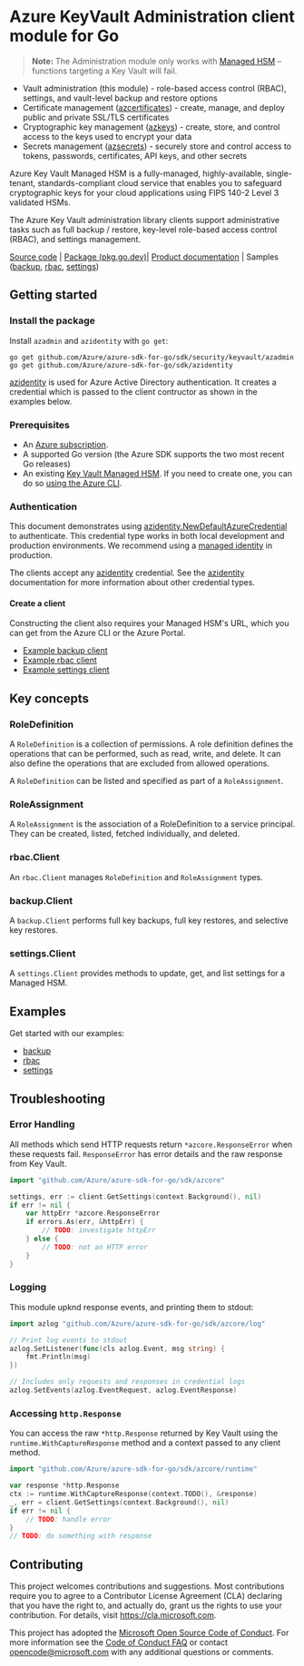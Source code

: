 # Azure KeyVault Administration client module for Go

>**Note:** The Administration module only works with [Managed HSM][managed_hsm] – functions targeting a Key Vault will fail.

* Vault administration (this module) - role-based access control (RBAC), settings, and vault-level backup and restore options
* Certificate management ([azcertificates](https://aka.ms/azsdk/go/keyvault-certificates/docs)) - create, manage, and deploy public and private SSL/TLS certificates
* Cryptographic key management ([azkeys](https://aka.ms/azsdk/go/keyvault-keys/docs)) - create, store, and control access to the keys used to encrypt your data
* Secrets management ([azsecrets](https://aka.ms/azsdk/go/keyvault-secrets/docs)) - securely store and control access to tokens, passwords, certificates, API keys, and other secrets

Azure Key Vault Managed HSM is a fully-managed, highly-available, single-tenant, standards-compliant cloud service that enables you to safeguard
cryptographic keys for your cloud applications using FIPS 140-2 Level 3 validated HSMs.

The Azure Key Vault administration library clients support administrative tasks such as full backup / restore, key-level role-based access control (RBAC), and settings management.

[Source code][azadmin_repo] | [Package (pkg.go.dev)][azadmin_pkg_go]| [Product documentation][managed_hsm_docs] | Samples ([backup][azadmin_pkg_go_samples_backup], [rbac][azadmin_pkg_go_samples_rbac], [settings][azadmin_pkg_go_samples_settings])

## Getting started

### Install the package

Install `azadmin` and `azidentity` with `go get`:
```
go get github.com/Azure/azure-sdk-for-go/sdk/security/keyvault/azadmin
go get github.com/Azure/azure-sdk-for-go/sdk/azidentity
```
[azidentity][azure_identity] is used for Azure Active Directory authentication. It creates a credential which is passed to the client contructor as shown in the examples below.


### Prerequisites

* An [Azure subscription][azure_sub].
* A supported Go version (the Azure SDK supports the two most recent Go releases)
* An existing [Key Vault Managed HSM][managed_hsm]. If you need to create one, you can do so [using the Azure CLI][create_managed_hsm].

### Authentication

This document demonstrates using [azidentity.NewDefaultAzureCredential][default_cred_ref] to authenticate. This credential type works in both local development and production environments. We recommend using a [managed identity][managed_identity] in production.

The clients accept any [azidentity][azure_identity] credential. See the [azidentity][azure_identity] documentation for more information about other credential types.

#### Create a client

Constructing the client also requires your Managed HSM's URL, which you can get from the Azure CLI or the Azure Portal.

- [Example backup client](https://pkg.go.dev/github.com/Azure/azure-sdk-for-go/sdk/security/keyvault/azadmin/backup#example-NewClient)
- [Example rbac client][azadmin_pkg_go_samples_rbac]
- [Example settings client](https://pkg.go.dev/github.com/Azure/azure-sdk-for-go/sdk/security/keyvault/azadmin/settings#example-NewClient)

## Key concepts

### RoleDefinition

A `RoleDefinition` is a collection of permissions. A role definition defines the operations that can be performed, such as read, write, and delete. It can also define the operations that are excluded from allowed operations.

A `RoleDefinition` can be listed and specified as part of a `RoleAssignment`.

### RoleAssignment

A `RoleAssignment` is the association of a RoleDefinition to a service principal. They can be created, listed, fetched individually, and deleted.

### rbac.Client

An `rbac.Client` manages `RoleDefinition` and `RoleAssignment` types.

### backup.Client

A `backup.Client` performs full key backups, full key restores, and selective key restores.

### settings.Client

A `settings.Client` provides methods to update, get, and list settings for a Managed HSM.

## Examples

Get started with our examples:
- [backup][azadmin_pkg_go_samples_backup]  
- [rbac][azadmin_pkg_go_samples_rbac]
- [settings][azadmin_pkg_go_samples_settings]

## Troubleshooting

### Error Handling

All methods which send HTTP requests return `*azcore.ResponseError` when these requests fail. `ResponseError` has error details and the raw response from Key Vault.

```go
import "github.com/Azure/azure-sdk-for-go/sdk/azcore"

settings, err := client.GetSettings(context.Background(), nil)
if err != nil {
    var httpErr *azcore.ResponseError
    if errors.As(err, &httpErr) {
        // TODO: investigate httpErr
    } else {
        // TODO: not an HTTP error
    }
}
```

### Logging

This module upknd response events, and printing them to stdout:

```go
import azlog "github.com/Azure/azure-sdk-for-go/sdk/azcore/log"

// Print log events to stdout
azlog.SetListener(func(cls azlog.Event, msg string) {
	fmt.Println(msg)
})

// Includes only requests and responses in credential logs
azlog.SetEvents(azlog.EventRequest, azlog.EventResponse)
```

### Accessing `http.Response`

You can access the raw `*http.Response` returned by Key Vault using the `runtime.WithCaptureResponse` method and a context passed to any client method.

```go
import "github.com/Azure/azure-sdk-for-go/sdk/azcore/runtime"

var response *http.Response
ctx := runtime.WithCaptureResponse(context.TODO(), &response)
_, err = client.GetSettings(context.Background(), nil)
if err != nil {
    // TODO: handle error
}
// TODO: do something with response
```

## Contributing

This project welcomes contributions and suggestions.  Most contributions require
you to agree to a Contributor License Agreement (CLA) declaring that you have
the right to, and actually do, grant us the rights to use your contribution. For
details, visit <https://cla.microsoft.com>.

This project has adopted the [Microsoft Open Source Code of Conduct][code_of_conduct].
For more information see the [Code of Conduct FAQ][coc_faq]
or contact opencode@microsoft.com with any
additional questions or comments.

<!-- LINKS -->
[azadmin_repo]: https://github.com/Azure/azure-sdk-for-go/tree/main/sdk/security/keyvault/azadmin
[azadmin_pkg_go]: https://pkg.go.dev/github.com/Azure/azure-sdk-for-go/sdk/security/keyvault/azadmin
[azadmin_pkg_go_samples_backup]: https://pkg.go.dev/github.com/Azure/azure-sdk-for-go/sdk/security/keyvault/azadmin/backup#pkg-examples
[azadmin_pkg_go_samples_rbac]: https://pkg.go.dev/github.com/Azure/azure-sdk-for-go/sdk/security/keyvault/azadmin/rbac#pkg-examples
[azadmin_pkg_go_samples_settings]: https://pkg.go.dev/github.com/Azure/azure-sdk-for-go/sdk/security/keyvault/azadmin/settings#pkg-examples
[azure_identity]: https://pkg.go.dev/github.com/Azure/azure-sdk-for-go/sdk/azidentity
[azure_sub]: https://azure.microsoft.com/free
[create_managed_hsm]: https://learn.microsoft.com/azure/key-vault/managed-hsm/quick-create-cli
[code_of_conduct]: https://opensource.microsoft.com/codeofconduct/
[default_cred_ref]: https://github.com/Azure/azure-sdk-for-go/tree/main/sdk/azidentity#defaultazurecredential
[managed_hsm]: https://docs.microsoft.com/azure/key-vault/managed-hsm/overview
[managed_hsm_docs]: https://learn.microsoft.com/azure/key-vault/managed-hsm/
[managed_identity]: https://docs.microsoft.com/azure/active-directory/managed-identities-azure-resources/overview
[coc_faq]: https://opensource.microsoft.com/codeofconduct/faq/

